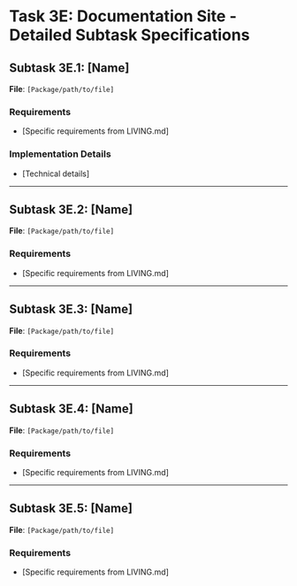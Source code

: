 # Task 3E: Documentation Site - Detailed Subtask Specifications

## Subtask 3E.1: [Name]
**File**: `[Package/path/to/file]`

### Requirements
- [Specific requirements from LIVING.md]

### Implementation Details
- [Technical details]

---

## Subtask 3E.2: [Name]
**File**: `[Package/path/to/file]`

### Requirements
- [Specific requirements from LIVING.md]

---

## Subtask 3E.3: [Name]
**File**: `[Package/path/to/file]`

### Requirements
- [Specific requirements from LIVING.md]

---

## Subtask 3E.4: [Name]
**File**: `[Package/path/to/file]`

### Requirements
- [Specific requirements from LIVING.md]

---

## Subtask 3E.5: [Name]
**File**: `[Package/path/to/file]`

### Requirements
- [Specific requirements from LIVING.md]
